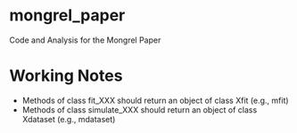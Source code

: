 # mongrel_paper
Code and Analysis for the Mongrel Paper


# Working Notes
* Methods of class fit_XXX should return an object of class Xfit (e.g., mfit)
* Methods of class simulate_XXX should return an object of class Xdataset (e.g., mdataset)
